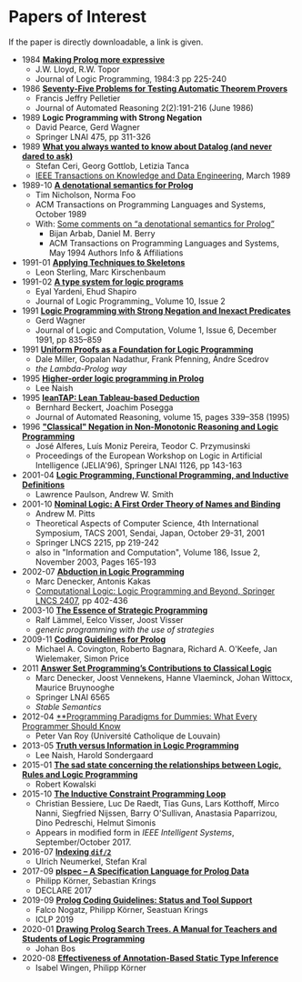 # Papers of Interest

If the paper is directly downloadable, a link is given.

- 1984 [**Making Prolog more expressive**](https://core.ac.uk/download/pdf/82550631.pdf)
   - J.W. Lloyd, R.W. Topor
   - Journal of Logic Programming, 1984:3 pp 225-240
- 1986 [**Seventy-Five Problems for Testing Automatic Theorem Provers**](https://www.researchgate.net/publication/220531947_Seventy-Five_Problems_for_Testing_Automatic_Theorem_Provers)
   - Francis Jeffry Pelletier
   - Journal of Automated Reasoning 2(2):191-216 (June 1986)
- 1989 **Logic Programming with Strong Negation** 
   - David Pearce, Gerd Wagner
   - Springer LNAI 475, pp 311-326
- 1989 [**What you always wanted to know about Datalog (and never dared to ask)**](http://citeseerx.ist.psu.edu/viewdoc/summary?doi=10.1.1.210.1118) 
   - Stefan Ceri, Georg Gottlob, Letizia Tanca
   - [IEEE Transactions on Knowledge and Data Engineering](https://ieeexplore.ieee.org/document/43410), March 1989
- 1989-10 [**A denotational semantics for Prolog**](https://dl.acm.org/doi/abs/10.1145/69558.69564)
   - Tim Nicholson, Norma Foo
   - ACM Transactions on Programming Languages and Systems, October 1989
   - With: [Some comments on “a denotational semantics for Prolog”](https://dl.acm.org/doi/abs/10.1145/177492.177605)
      - Bijan Arbab, Daniel M. Berry
      - ACM Transactions on Programming Languages and Systems, May 1994 
Authors Info & Affiliations 
- 1991-01 [**Applying Techniques to Skeletons**](https://www.researchgate.net/publication/220986744_Applying_Techniques_to_Skeletons)
   - Leon Sterling, Marc Kirschenbaum
- 1991-02 [**A type system for logic programs**](https://www.sciencedirect.com/science/article/pii/074310669180002U)
   - Eyal Yardeni, Ehud Shapiro
   - Journal of Logic Programming_ Volume 10, Issue 2
- 1991 [**Logic Programming with Strong Negation and Inexact Predicates**](https://academic.oup.com/logcom/article-abstract/1/6/835/943774) 
   - Gerd Wagner
   - Journal of Logic and Computation, Volume 1, Issue 6, December 1991, pp 835–859
- 1991 [**Uniform Proofs as a Foundation for Logic Programming**](http://www.lix.polytechnique.fr/~dale/papers/apal91.pdf) 
   - Dale Miller, Gopalan Nadathur, Frank Pfenning, Andre Scedrov
   - _the Lambda-Prolog way_
- 1995 [**Higher-order logic programming in Prolog**](https://citeseerx.ist.psu.edu/viewdoc/summary?doi=10.1.1.34.9690) 
   - Lee Naish
- 1995 [**leanTAP: Lean Tableau-based Deduction**](http://citeseerx.ist.psu.edu/viewdoc/summary?doi=10.1.1.28.5925)
   - Bernhard Beckert, Joachim Posegga
   - Journal of Automated Reasoning, volume 15, pages 339–358 (1995)
- 1996 [**"Classical" Negation in Non-Monotonic Reasoning and Logic Programming**](http://citeseerx.ist.psu.edu/viewdoc/summary?doi=10.1.1.53.4127)
   - José Alferes, Luís Moniz Pereira, Teodor C. Przymusinski
   - Proceedings of the European Workshop on Logic in Artificial Intelligence (JELIA'96), Springer LNAI 1126, pp 143-163   
- 2001-04 [**Logic Programming, Functional Programming, and Inductive Definitions**](https://www.researchgate.net/publication/1880293_Logic_Programming_Functional_Programming_and_Inductive_Definitions) 
   - Lawrence Paulson, Andrew W. Smith
- 2001-10 [**Nominal Logic: A First Order Theory of Names and Binding**](https://www.sciencedirect.com/science/article/pii/S089054010300138X)
   - Andrew M. Pitts
   - Theoretical Aspects of Computer Science, 4th International Symposium, TACS 2001, Sendai, Japan, October 29-31, 2001
   - Springer LNCS 2215, pp 219-242   
   - also in "Information and Computation", Volume 186, Issue 2, November 2003, Pages 165-193   
- 2002-07 [**Abduction in Logic Programming**](http://web.stanford.edu/class/cs227/Readings/Abudction%20in%20LP.pdf) 
   - Marc Denecker, Antonis Kakas
   - [Computational Logic: Logic Programming and Beyond, Springer LNCS 2407](https://link.springer.com/chapter/10.1007/3-540-45628-7_16), pp 402-436
- 2003-10 [**The Essence of Strategic Programming**](https://www.researchgate.net/publication/277289331_The_Essence_of_Strategic_Programming) 
   - Ralf Lämmel, Eelco Visser, Joost Visser
   - _generic programming with the use of strategies_
- 2009-11 [**Coding Guidelines for Prolog**](https://arxiv.org/abs/0911.2899)
   - Michael A. Covington, Roberto Bagnara, Richard A. O'Keefe, Jan Wielemaker, Simon Price
- 2011 [**Answer Set Programming’s Contributions to Classical Logic**](https://people.cs.kuleuven.be/~marc.denecker/ctc.pdf)
   - Marc Denecker, Joost Vennekens, Hanne Vlaeminck, Johan Wittocx, Maurice Bruynooghe
   - Springer LNAI 6565
   - _Stable Semantics_ 
- 2012-04 [**Programming Paradigms for Dummies: What Every Programmer Should Know](https://www.researchgate.net/publication/241111987_Programming_Paradigms_for_Dummies_What_Every_Programmer_Should_Know)
   - Peter Van Roy (Université Catholique de Louvain)
- 2013-05 [**Truth versus Information in Logic Programming**](https://arxiv.org/abs/1305.0141v2)
   - Lee Naish, Harold Sondergaard
- 2015-01 [**The sad state concerning the relationships between Logic, Rules and Logic Programming**](http://via.aayo.ws/nrGeX) 
   - Robert Kowalski
- 2015-10 [**The Inductive Constraint Programming Loop**](https://arxiv.org/abs/1510.03317)
   - Christian Bessiere, Luc De Raedt, Tias Guns, Lars Kotthoff, Mirco Nanni, Siegfried Nijssen, Barry O'Sullivan, Anastasia Paparrizou, Dino Pedreschi, Helmut Simonis
   - Appears in modified form in _IEEE Intelligent Systems_, September/October 2017.
- 2016-07 [**Indexing `dif/2`**](https://arxiv.org/abs/1607.01590v1) 
   - Ulrich Neumerkel, Stefan Kral
- 2017-09 [**plspec – A Specification Language for Prolog Data**](https://www.krin.gs/publication/koerner-plspec-declare17/koerner-plspec-declare17.pdf)
   - Philipp Körner, Sebastian Krings
   - DECLARE 2017
- 2019-09 [**Prolog Coding Guidelines: Status and Tool Support**](https://arxiv.org/abs/1909.08230v1) 
   - Falco Nogatz, Philipp Körner, Seastuan Krings
   - ICLP 2019
- 2020-01 [**Drawing Prolog Search Trees. A Manual for Teachers and Students of Logic Programming**](https://arxiv.org/abs/2001.08133v1)
   - Johan Bos
- 2020-08 [**Effectiveness of Annotation-Based Static Type Inference**](https://arxiv.org/abs/2008.12545)
   - Isabel Wingen, Philipp Körner

